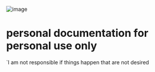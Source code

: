 ![image](https://user-images.githubusercontent.com/56350314/110074097-37940e80-7db3-11eb-8842-6d2278db7e1d.png)
# personal documentation for personal use only
`I am not responsible if things happen that are not desired 
